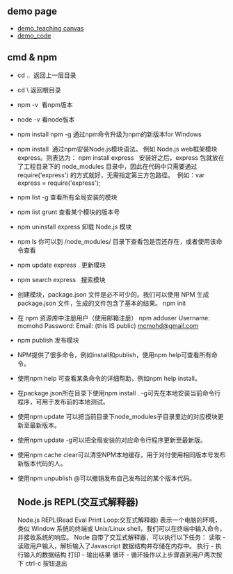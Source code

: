 ## demo page
* [demo_teaching canvas](https://segmentfault.com/a/1190000008278925)
* [demo_code](https://demo.luckyw.cn/)

## cmd & npm
* cd ..  返回上一层目录
* cd \ 返回根目录
* npm -v  看npm版本
* node -v 看node版本
* npm install npm -g 通过npm命令升级为npm的新版本for Windows
* npm install <Module Name>  通过npm安装Node.js模块语法。
  例如  Node.js web框架模块 express。则表达为：  npm install express  
  安装好之后，express 包就放在了工程目录下的 node_modules 目录中，因此在代码中只需要通过 require('express') 的方式就好，无需指定第三方包路径。
  例如：var express = require('express');
* npm list -g  查看所有全局安装的模块
* npm iist grunt  查看某个模块的版本号
* npm uninstall express   卸载 Node.js 模块
* npm ls  你可以到 /node_modules/ 目录下查看包是否还存在，或者使用该命令查看
* npm update express   更新模块
* npm search express   搜索模块
* 创建模块，package.json 文件是必不可少的。我们可以使用 NPM 生成 package.json 文件，生成的文件包含了基本的结果。
  npm init
* 在 npm 资源库中注册用户（使用邮箱注册）
  npm adduser
  Username: mcmohd
  Password:
  Email: (this IS public) mcmohd@gmail.com
* npm publish  发布模块
* NPM提供了很多命令，例如install和publish，使用npm help可查看所有命令。
* 使用npm help <command>可查看某条命令的详细帮助，例如npm help install。
* 在package.json所在目录下使用npm install . -g可先在本地安装当前命令行程序，可用于发布前的本地测试。
* 使用npm update <package>可以把当前目录下node_modules子目录里边的对应模块更新至最新版本。
* 使用npm update <package> -g可以把全局安装的对应命令行程序更新至最新版。
* 使用npm cache clear可以清空NPM本地缓存，用于对付使用相同版本号发布新版本代码的人。
* 使用npm unpublish <package>@<version>可以撤销发布自己发布过的某个版本代码。
  
  ## Node.js REPL(交互式解释器)
  Node.js REPL(Read Eval Print Loop:交互式解释器) 表示一个电脑的环境，类似 Window 系统的终端或 Unix/Linux shell，我们可以在终端中输入命令，并接收系统的响应。
Node 自带了交互式解释器，可以执行以下任务：
读取 - 读取用户输入，解析输入了Javascript 数据结构并存储在内存中。
执行 - 执行输入的数据结构
打印 - 输出结果
循环 - 循环操作以上步骤直到用户两次按下 ctrl-c 按钮退出
